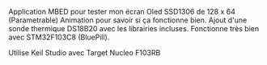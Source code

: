 Application MBED pour tester mon écran Oled SSD1306 de 128 x 64 (Parametrable)
Animation pour savoir si ça fonctionne bien.
Ajout d'une sonde thermique DS18B20 avec les librairies incluses.
Fonctionne très bien avec STM32F103C8 (BluePill).

Utilise Keil Studio avec Target Nucleo F103RB